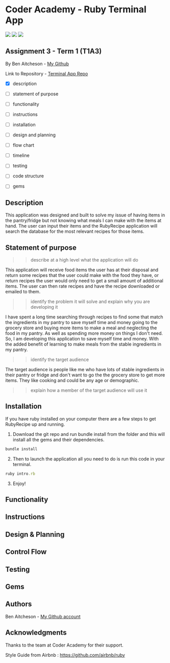 # Coder Academy - Ruby Terminal App

<img src="https://img.shields.io/tokei/lines/github/benaitcheson/terminal-app?style=flat-square">
<img src="https://img.shields.io/github/languages/top/benaitcheson/terminal-app?style=flat-square">
<img src="https://img.shields.io/github/repo-size/benaitcheson/terminal-app?style=flat-square">

## Assignment 3 - Term 1 (T1A3)

By Ben Aitcheson - [My Github][1]

Link to Repository - [Terminal App Repo][2]

- [x] description
- [ ] statement of purpose
- [ ] functionality
- [ ] instructions
- [ ] installation
- [ ] design and planning
- [ ] flow chart
- [ ] timeline
- [ ] testing
- [ ] code structure
- [ ] gems


## Description
This application was designed and built to solve my issue of having items in the pantry/fridge but not knowing what meals I can make with the items at hand. The user can input their items and the RubyRecipe application will search the database for the most relevant recipes for those items.

## Statement of purpose
>> describe at a high level what the application will do

This application will receive food items the user has at their disposal and return some recipes that the user could make with the food they have, or return recipes the user would only need to get a small amount of additional items. The user can then rate recipes and have the recipe downloaded or emailed to them.

>> identify the problem it will solve and explain why you are developing it

I have spent a long time searching through recipes to find some that match the ingredients in my pantry to save myself time and money going to the grocery store and buying more items to make a meal and neglecting the food in my pantry. As well as spending more money on things I don't need. So, I am developing this application to save myself time and money. With the added benefit of learning to make meals from the stable ingredients in my pantry.

>> identify the target audience

The target audience is people like me who have lots of stable ingredients in their pantry or fridge and don't want to go the the grocery store to get more items. They like cooking and could be any age or demographic.

>> explain how a member of the target audience will use it





## Installation

If you have ruby installed on your computer there are a few steps to get RubyRecipe up and running.

1. Download the git repo and run bundle install from the folder and this will install all the gems and their dependencies.

```ruby
bundle install 
```

2. Then to launch the application all you need to do is run this code in your terminal.

```ruby
ruby intro.rb
```

3. Enjoy!

## Functionality


## Instructions


## Design & Planning


## Control Flow


## Testing


## Gems


## Authors

Ben Aitcheson - [My Github account][2]

## Acknowledgments

Thanks to the team at Coder Academy for their support.

Style Guide from Airbnb : https://github.com/airbnb/ruby




[1]: https://github.com/benaitcheson
[2]: https://github.com/benaitcheson/terminal-app/
